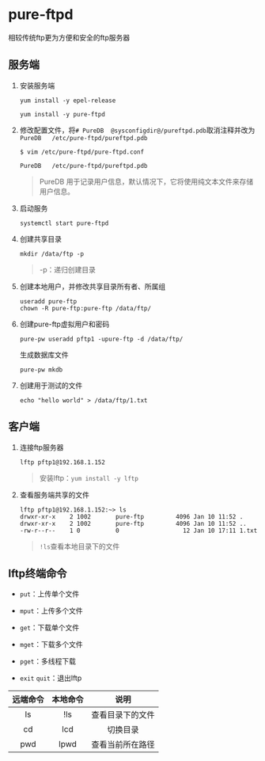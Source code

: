 # pure-ftpd
相较传统ftp更为方便和安全的ftp服务器

## 服务端
1. 安装服务端
    ```
    yum install -y epel-release

    yum install -y pure-ftpd
    ```
2. 修改配置文件，将`# PureDB  @sysconfigdir@/pureftpd.pdb`取消注释并改为`PureDB   /etc/pure-ftpd/pureftpd.pdb`
    ```
    $ vim /etc/pure-ftpd/pure-ftpd.conf

    PureDB   /etc/pure-ftpd/pureftpd.pdb
    ```
    > PureDB 用于记录用户信息，默认情况下，它将使用纯文本文件来存储用户信息。
3. 启动服务
    ```
    systemctl start pure-ftpd
    ```
4. 创建共享目录
    ```
    mkdir /data/ftp -p
    ```
    > -p：递归创建目录
5. 创建本地用户，并修改共享目录所有者、所属组
    ```
    useradd pure-ftp
    chown -R pure-ftp:pure-ftp /data/ftp/
    ```
6. 创建pure-ftp虚拟用户和密码
    ```
    pure-pw useradd pftp1 -upure-ftp -d /data/ftp/
    ```
    生成数据库文件
    ```
    pure-pw mkdb
    ```
7. 创建用于测试的文件
    ```
    echo "hello world" > /data/ftp/1.txt
    ```

## 客户端
1. 连接ftp服务器
    ```
    lftp pftp1@192.168.1.152
    ```
    > 安装lftp：`yum install -y lftp`
2. 查看服务端共享的文件
    ```
    lftp pftp1@192.168.1.152:~> ls
    drwxr-xr-x    2 1002       pure-ftp         4096 Jan 10 11:52 .
    drwxr-xr-x    2 1002       pure-ftp         4096 Jan 10 11:52 ..
    -rw-r--r--    1 0          0                  12 Jan 10 17:11 1.txt
    ```
    > `!ls`查看本地目录下的文件

## lftp终端命令
- `put`：上传单个文件
- `mput`：上传多个文件

- `get`：下载单个文件
- `mget`：下载多个文件
- `pget`：多线程下载

- `exit` `quit`：退出lftp

| 远端命令 | 本地命令 | 说明 |
| :---: | :---: | :---: |
| ls | !ls | 查看目录下的文件 |
| cd | lcd | 切换目录 |
| pwd | lpwd | 查看当前所在路径 |


